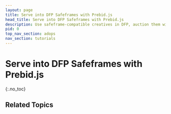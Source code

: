 ```yaml
---
layout: page
title: Serve into DFP Safeframes with Prebid.js
head_title: Serve into DFP Safeframes with Prebid.js
description: Use safeframe-compatible creatives in DFP, auction them with Prebid.js
pid: 0
top_nav_section: adops
nav_section: tutorials
---
```


<div class="bs-docs-section" markdown="1">

# Serve into DFP Safeframes with Prebid.js
{:.no_toc}


## Related Topics

</div>
